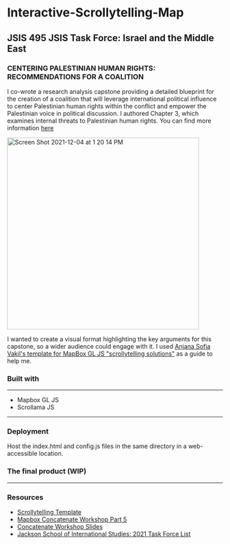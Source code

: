 # Interactive-Scrollytelling-Map
## JSIS 495 JSIS Task Force: Israel and the Middle East
### CENTERING PALESTINIAN HUMAN RIGHTS: RECOMMENDATIONS FOR A COALITION

I co-wrote a research analysis capstone providing a detailed blueprint for the creation of a coalition that will leverage international political influence to center Palestinian human rights within the conflict and empower the Palestinian voice in political discussion. I authored Chapter 3, which examines internal threats to Palestinian human rights. You can find more information [here](https://jsis.washington.edu/news/jsis-495-i-jim-wellman-israel-and-the-middle-east/)

<img width="448" alt="Screen Shot 2021-12-04 at 1 20 14 PM" src="https://user-images.githubusercontent.com/75241036/144724876-e9872419-57f3-448c-87a2-54e6464e6f5e.png">

I wanted to create a visual format highlighting the key arguments for this capstone, so a wider audience could engage with it. I used [Anjana Sofia Vakil's template for MapBox GL JS "scrollytelling solutions"](https://github.com/vakila/mapbox-concatenate-workshop/blob/master/scrollytelling/DOCUMENTATION.md) as a guide to help me. 

### Built with
***

* Mapbox GL JS
* Scrollama JS

***
### Deployment
Host the index.html and config.js files in the same directory in a web-accessible location.


### The final product (WIP)


***

### Resources

* [Scrollytelling Template](https://github.com/vakila/mapbox-concatenate-workshop/blob/master/scrollytelling/DOCUMENTATION.md)
* [Mapbox Concatenate Workshop Part 5](https://vakila.github.io/mapbox-concatenate-workshop/part-5.html)
* [Concatenate Workshop Slides](https://docs.google.com/presentation/d/1_SHifQ2zipxfwsRNkbzcQ2N39wCBgzKU4BFpDM6MNuc/edit#slide=id.g6301a997b3_1_542)
* [Jackson School of International Studies: 2021 Task Force List](https://jsis.washington.edu/news/jsis-495-i-jim-wellman-israel-and-the-middle-east/)
